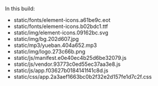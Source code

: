 In this build:

- static/fonts/element-icons.a61be9c.eot
- static/fonts/element-icons.b02bdc1.ttf
- static/img/element-icons.09162bc.svg
- static/img/bg.202d607.jpg
- static/mp3/yueban.404a652.mp3
- static/img/logo.273c66b.png
- static/js/manifest.e0e40ec4b25d6be32079.js
- static/js/vendor.93773c0ed55ec37aa3e8.js
- static/js/app.f03627b0184141f41c8d.js
- static/css/app.2a3aef1663bc0b2f32e2d157fe1d7c2f.css
